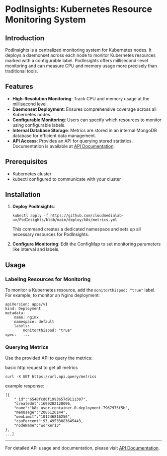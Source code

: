 PodInsights: Kubernetes Resource Monitoring System
==================================================

Introduction
------------

PodInsights is a centralized monitoring system for Kubernetes nodes. It deploys a daemonset across each node to monitor Kubernetes resources marked with a configurable label. PodInsights offers millisecond-level monitoring and can measure CPU and memory usage more precisely than traditional tools.

Features
--------

*   **High-Resolution Monitoring**: Track CPU and memory usage at the millisecond level.
*   **Daemonset Deployment**: Ensures comprehensive coverage across all Kubernetes nodes.
*   **Configurable Monitoring**: Users can specify which resources to monitor using configurable labels.
*   **Internal Database Storage**: Metrics are stored in an internal MongoDB database for efficient data management.
*   **API Access**: Provides an API for querying stored statistics. Documentation is available at [API Documentation](https://url.documentacion.api.com).

Prerequisites
-------------

*   Kubernetes cluster
*   kubectl configured to communicate with your cluster

Installation
------------

1.  **Deploy PodInsights**:
    
    ```kubectl apply -f https://github.com/cloudmedialab-uv/PodInsights/blob/main/deploy/k8s/metrics.yml```
    
    This command creates a dedicated namespace and sets up all necessary resources for PodInsights.
    
2.  **Configure Monitoring**: Edit the ConfigMap to set monitoring parameters like interval and labels.
    

Usage
-----

### Labeling Resources for Monitoring

To monitor a Kubernetes resource, add the `monitorthispod: "true"` label. For example, to monitor an Nginx deployment:


```
apiVersion: apps/v1 
kind: Deployment 
metadata:   
    name: nginx   
    namespace: default   
    labels:     
        monitorthispod: "true" 
spec:   ...
```

### Querying Metrics

Use the provided API to query the metrics:

basic http request to get all metrics

`curl -X GET https://url.api.query/metrics`

example response:

```
[{
    "_id":"6548fcd0f1993657d9111307",
    "createdAt":1699282128096,
    "name":"k8s_user-container-0-deployment-7967975f5b",
    "memUsage":"2085126144",
    "memLimit":"101246816256",
    "cpuPercent":93.49533083645443,
    "nodeName":"worker13"
},
...]
```

* * *

For detailed API usage and documentation, please visit [API Documentation](https://url.documentacion.api.com).
